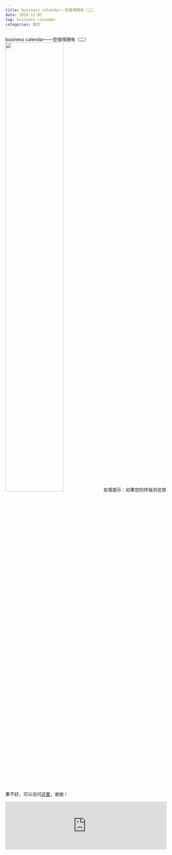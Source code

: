```yaml
---
title: business calendar——您值得拥有（二）
date: 2016-11-07
tag: business calendar
categories: 推文
---
```

business calendar——您值得拥有（二）
<img src="http://mmbiz.qpic.cn/mmbiz_jpg/ACviaWTBFxhbdxGYlWBTFDnF5luxEW4WIJN6fg2E4qj8dcP60w9xicK09Y07yfoRegbwgx4LaFE5dOQfCK2WR07Q/0?wx_fmt.jpeg" style="width: 60%; height: auto;"/><!--more-->
友情提示：如果您的终端浏览效果不好，可以访问[这里](https://stata-club.github.io/stata_article/2016-11-07.html)，谢谢！
<iframe src="https://stata-club.github.io/stata_article/2016-11-07.html" id="iframepage" frameborder="0" scrolling="no" marginheight="0" marginwidth="0" width="100%" onLoad="iFrameHeight()"></iframe>
<script type="text/javascript" language="javascript">
function iFrameHeight() {
var ifm= document.getElementById("iframepage");
var subWeb = document.frames ? document.frames["iframepage"].document : ifm.contentDocument;   
if(ifm != null && subWeb != null) {
 ifm.height = subWeb.body.scrollHeight;
} 
} 
</script> 